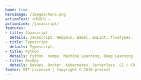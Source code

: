 ```yaml
---
home: true
heroImage: /images/hero.png
actionText: 시작하기 →
actionLink: /javascript/
features:
- title: Javascript
  details: Javascript. Webpack. Babel. ESLint. flowtypes.
- title: Typescript
  details: Typescript.
- title: Python
  details: Python. numpy. Machine Learning, Deep Learning.
- title: DevOps
  details: DevOps. Docker. Kubernetes. Serverless. CI / CD.
footer: MIT Licensed | Copyright © 2018-present
---
```

